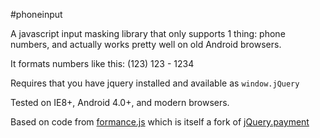 #phoneinput

A javascript input masking library that only supports 1 thing: phone numbers, and actually works pretty well on old Android browsers.

It formats numbers like this: (123) 123 - 1234

Requires that you have jquery installed and available as `window.jQuery`

Tested on IE8+, Android 4.0+, and modern browsers.

Based on code from [formance.js](http://omarshammas.github.io/formancejs) which is itself a fork of [jQuery.payment](https://github.com/stripe/jquery.payment)
